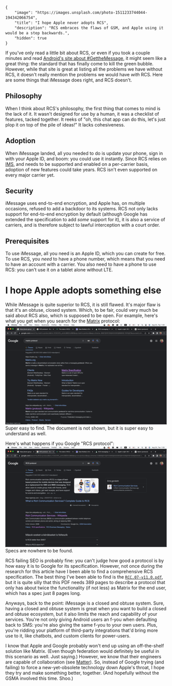 ```
{
    "image": "https://images.unsplash.com/photo-1511233744044-194342066754",
    "title": "I hope Apple never adopts RCS",
    "description": "RCS embraces the flaws of GSM, and Apple using it would be a step backwards.",
    "hidden": true
}
```

If you've only read a little bit about RCS, or even if you took a couple minutes and read [Android's site about #GettheMessage](https://www.android.com/get-the-message/), it might seem like a great thing: the standard that has finally come to kill the green bubble. However, while that site is great at listing all the problems we have without RCS, it doesn't really mention the problems we would have *with* RCS. Here are some things that iMessage does right, and RCS doesn't.

## Philosophy

When I think about RCS's philosophy, the first thing that comes to mind is the lack of it. It wasn't designed for use by a human, it was a checklist of features, tacked together. It reeks of "oh, this chat app can do this, let's just plop it on top of the pile of ideas!" It lacks cohesiveness.

## Adoption

When iMessage landed, all you needed to do is update your phone, sign in with your Apple ID, and boom: you could use it instantly. Since RCS relies on [IMS](https://en.wikipedia.org/wiki/IP_Multimedia_Subsystem), and needs to be supported and enabled on a per-carrier basis, adoption of new features could take years. RCS isn't even supported on every major carrier yet.

## Security

iMessage uses end-to-end encryption, and Apple has, on multiple occasions, refused to add a backdoor to its systems. RCS not only lacks support for end-to-end encryption by default (although Google has extended the specification to add *some* support for it), it is also a service of carriers, and is therefore subject to lawful interception with a court order.

## Prerequisites

To use iMessage, all you need is an Apple ID, which you can create for free. To use RCS, you *need* to have a phone number, which means that you need to have an account with a carrier. You also need to have a phone to use RCS: you can't use it on a tablet alone without LTE.

# I hope Apple adopts something else

While iMessage is quite superior to RCS, it is still flawed. It's major flaw is that it's an obtuse, closed system. Which, to be fair, could very much be said about RCS also, which is supposed to be open. For example, here's what you get when you search for the [Matrix](https://en.wikipedia.org/wiki/Matrix_(protocol)) protocol:
![Google search for "matrix protocol". The first result points to Matrix.org, the official site for Matrix, and one of the hotlinks is the Matrix Specification.](/blog/rcs-is-stupid/images/matrix-search.png)
Super easy to find. The document is not shown, but it is super easy to understand as well.

Here's what happens if you Google "RCS protocol":
![Google search for "RCS protocol". First result is a blog post explaining what RCS is, second is a Wikipedia article about RCS.](/blog/rcs-is-stupid/images/rcs-search.png)
Specs are nowhere to be found.

RCS failing SEO is probably fine: you can't judge how good a protocol is by how easy it is to Google for its specification. However, not once during the research for this article have I been able to find a comprehensive RCS specification. The best thing I've been able to find is the [`RCC.07-v11.0.pdf`](https://www.gsma.com/futurenetworks/wp-content/uploads/2019/10/RCC.07-v11.0.pdf), but it is quite silly that this PDF needs 389 pages to describe a protocol that only has about twice the functionality (if not less) as Matrix for the end user, which has a spec just 8 pages long.

Anyways, back to the point: iMessage is a closed and obtuse system. Sure, having a closed and obtuse system is great when you want to build a closed and obtuse ecosystem, but it also limits the reach and capability of your services. You're not only giving Android users an f-you when defaulting back to SMS: you're also giving the same f-you to your own users. Plus, you're ridding your platform of third-party integrations that'd bring more use to it, like chatbots, and custom clients for power-users.

I know that Apple and Google probably won't end up using an off-the-shelf solution like Matrix. (Even though federation would definitely be useful in this scenario as well. Just saying.) However, we know that their engineers are capable of collaboration (see [Matter](https://en.wikipedia.org/wiki/Matter_(standard))). So, instead of Google trying (and failing) to force a new-yet-obsolete technology down Apple's throat, I hope they try and make something better, together. (And hopefully without the GSMA involved this time. Shoo.)